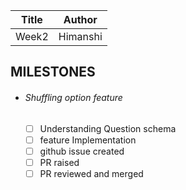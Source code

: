 | Title | Author    |
|-------|-----------|
| Week2 | Himanshi  |

## MILESTONES

- ###### Shuffling option feature
  - [ ] Understanding Question schema
  - [ ] feature Implementation
  - [ ] github issue created
  - [ ] PR raised
  - [ ] PR reviewed and merged
